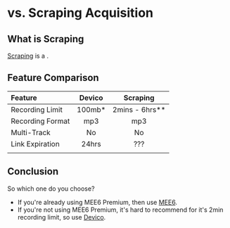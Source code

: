 # vs. Scraping Acquisition

## What is Scraping
[Scraping](https://facebook.com) is a .


## Feature Comparison

| Feature          | Devico   | Scraping           |
|:-----------------|:------:|:--------------:|
| Recording Limit  | 100mb* | 2mins - 6hrs** |
| Recording Format | mp3    | mp3            |
| Multi-Track      | No     | No             |
| Link Expiration  | 24hrs  | ???            |
|                  |        |                |


## Conclusion

So which one do you choose?

* If you're already using MEE6 Premium, then use <u>MEE6</u>.
* If you're not using MEE6 Premium, it's hard to recommend for it's 2min recording limit, so use <u>Devico</u>.
